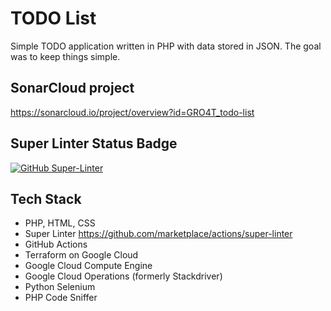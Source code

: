 # TODO List
Simple TODO application written in PHP with data stored in JSON.
The goal was to keep things simple.

## SonarCloud project
https://sonarcloud.io/project/overview?id=GRO4T_todo-list

## Super Linter Status Badge
[![GitHub Super-Linter](https://github.com/GRO4T/todo-list/workflows/Lint%20Code%20Base/badge.svg)](https://github.com/marketplace/actions/super-linter)

## Tech Stack
* PHP, HTML, CSS
* Super Linter https://github.com/marketplace/actions/super-linter
* GitHub Actions
* Terraform on Google Cloud
* Google Cloud Compute Engine
* Google Cloud Operations (formerly Stackdriver)
* Python Selenium
* PHP Code Sniffer
